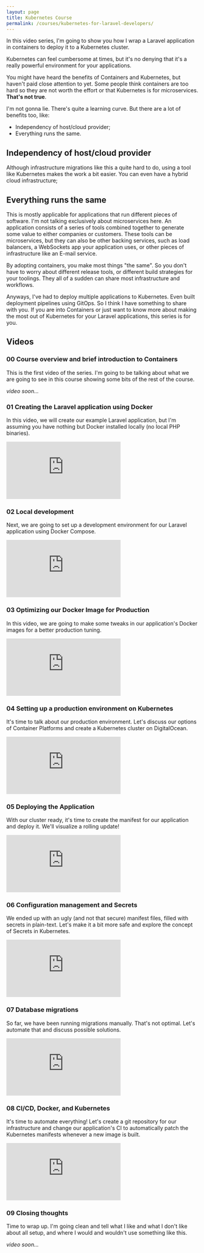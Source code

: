 ```yaml
---
layout: page
title: Kubernetes Course
permalink: /courses/kubernetes-for-laravel-developers/
---
```


In this video series, I'm going to show you how I wrap a Laravel application in containers to deploy it to a Kubernetes cluster.

Kubernetes can feel cumbersome at times, but it's no denying that it's a really powerful environment for your applications.

You might have heard the benefits of Containers and Kubernetes, but haven't paid close attention to yet. Some people think containers are too hard so they are not worth the effort or that Kubernetes is for microservices. **That's not true**.

I'm not gonna lie. There's quite a learning curve. But there are a lot of benefits too, like:

- Independency of host/cloud provider;
- Everything runs the same.

## Independency of host/cloud provider

Although infrastructure migrations like this a quite hard to do, using a tool like Kubernetes makes the work a bit easier. You can even have a hybrid cloud infrastructure;

## Everything runs the same

This is mostly applicable for applications that run different pieces of software. I'm not talking exclusively about microservices here. An application consists of a series of tools combined together to generate some value to either companies or customers. These tools can be microservices, but they can also be other backing services, such as load balancers, a WebSockets app your application uses, or other pieces of infrastructure like an E-mail service.

By adopting containers, you make most things "the same". So you don't have to worry about different release tools, or different build strategies for your toolings. They all of a sudden can share most infrastructure and workflows.

Anyways, I've had to deploy multiple applications to Kubernetes. Even built deployment pipelines using GitOps. So I think I have something to share with you. If you are into Containers or just want to know more about making the most out of Kubernetes for your Laravel applications, this series is for you.

## Videos


### 00 Course overview and brief introduction to Containers

This is the first video of the series. I'm going to be talking about what we are going to see in this course showing some bits of the rest of the course.

*video soon...*

### 01 Creating the Laravel application using Docker

In this video, we will create our example Laravel application, but I'm assuming you have nothing but Docker installed locally (no local PHP binaries).

<div class="embed-responsive">
    <iframe src="https://www.youtube.com/embed/f02rH-lRW24" allow="accelerometer; autoplay; clipboard-write; encrypted-media; gyroscope; picture-in-picture" allowfullscreen="" frameborder="0"></iframe>
</div>

### 02 Local development

Next, we are going to set up a development environment for our Laravel application using Docker Compose.

<div class="embed-responsive">
    <iframe src="https://www.youtube.com/embed/Fv4qj3K8wSk" allow="accelerometer; autoplay; clipboard-write; encrypted-media; gyroscope; picture-in-picture" allowfullscreen="" frameborder="0"></iframe>
</div>

### 03 Optimizing our Docker Image for Production

In this video, we are going to make some tweaks in our application's Docker images for a better production tuning.

<div class="embed-responsive">
    <iframe src="https://www.youtube.com/embed/r_9PnDWPl6s" allow="accelerometer; autoplay; clipboard-write; encrypted-media; gyroscope; picture-in-picture" allowfullscreen="" frameborder="0"></iframe>
</div>

### 04 Setting up a production environment on Kubernetes

It's time to talk about our production environment. Let's discuss our options of Container Platforms and create a Kubernetes cluster on DigitalOcean.

<div class="embed-responsive">
    <iframe src="https://www.youtube.com/embed/HPf_i1a8xC0" allow="accelerometer; autoplay; clipboard-write; encrypted-media; gyroscope; picture-in-picture" allowfullscreen="" frameborder="0"></iframe>
</div>

### 05 Deploying the Application

With our cluster ready, it's time to create the manifest for our application and deploy it. We'll visualize a rolling update!

<div class="embed-responsive">
    <iframe src="https://www.youtube.com/embed/4epidR7AZP4" allow="accelerometer; autoplay; clipboard-write; encrypted-media; gyroscope; picture-in-picture" allowfullscreen="" frameborder="0"></iframe>
</div>

### 06 Configuration management and Secrets

We ended up with an ugly (and not that secure) manifest files, filled with secrets in plain-text. Let's make it a bit more safe and explore the concept of Secrets in Kubernetes.

<div class="embed-responsive">
    <iframe src="https://www.youtube.com/embed/wy6kXFFAum0" allow="accelerometer; autoplay; clipboard-write; encrypted-media; gyroscope; picture-in-picture" allowfullscreen="" frameborder="0"></iframe>
</div>

### 07 Database migrations

So far, we have been running migrations manually. That's not optimal. Let's automate that and discuss possible solutions.

<div class="embed-responsive">
    <iframe src="https://www.youtube.com/embed/exCMUEJt6DQ" allow="accelerometer; autoplay; clipboard-write; encrypted-media; gyroscope; picture-in-picture" allowfullscreen="" frameborder="0"></iframe>
</div>

### 08 CI/CD, Docker, and Kubernetes

It's time to automate everything! Let's create a git repository for our infrastructure and change our application's CI to automatically patch the Kubernetes manifests whenever a new image is built.

<div class="embed-responsive">
    <iframe src="https://www.youtube.com/embed/uLcAca-gDVI" allow="accelerometer; autoplay; clipboard-write; encrypted-media; gyroscope; picture-in-picture" allowfullscreen="" frameborder="0"></iframe>
</div>

### 09 Closing thoughts

Time to wrap up. I'm going clean and tell what I like and what I don't like about all setup, and where I would and wouldn't use something like this.

*video soon...*
